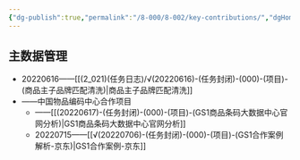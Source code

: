 ```yaml
---
{"dg-publish":true,"permalink":"/8-000/8-002/key-contributions/","dgHomeLink":true,"dgPassFrontmatter":false}
---
```



## 主数据管理
+ 20220616——[[(2_021)(任务日志)/√(20220616)-(任务封闭)-(000)-(项目)-(商品主子品牌匹配清洗)|商品主子品牌匹配清洗]]
+ ——中国物品编码中心合作项目
    + ——[[(20220617)-(任务封闭)-(000)-(项目)-(GS1商品条码大数据中心官网分析)|GS1商品条码大数据中心官网分析]]
    + 20220715——[[√(20220706)-(任务封闭)-(000)-(项目)-(GS1合作案例解析-京东)|GS1合作案例-京东]]





